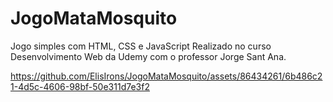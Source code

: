 # JogoMataMosquito
Jogo simples com HTML, CSS e JavaScript
Realizado no curso Desenvolvimento Web da Udemy com o professor Jorge Sant Ana.





https://github.com/ElisIrons/JogoMataMosquito/assets/86434261/6b486c21-4d5c-4606-98bf-50e311d7e3f2

